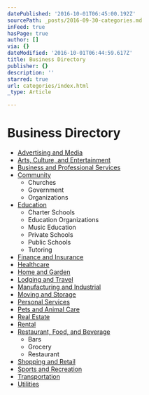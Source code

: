 ```yaml
---
datePublished: '2016-10-01T06:45:00.192Z'
sourcePath: _posts/2016-09-30-categories.md
inFeed: true
hasPage: true
author: []
via: {}
dateModified: '2016-10-01T06:44:59.617Z'
title: Business Directory
publisher: {}
description: ''
starred: true
url: categories/index.html
_type: Article

---
```

# Business Directory

* [Advertising and Media][0]
* [Arts, Culture, and Entertainment][1]
* [Business and Professional Services][2]
* [Community][3]
  * Churches
  * Government
  * Organizations
* [Education][4]
  * Charter Schools
  * Education Organizations
  * Music Education
  * Private Schools
  * Public Schools
  * Tutoring
* [Finance and Insurance][5]
* [Healthcare][6]
* [Home and Garden][7]
* [Lodging and Travel][8]
* [Manufacturing and Industrial][9]
* [Moving and Storage][10]
* [Personal Services][11]
* [Pets and Animal Care][12]
* [Real Estate][13]
* [Rental][14]
* [Restaurant, Food, and Beverage][15]
  * Bars
  * Grocery
  * Restaurant
* [Shopping and Retail][16]
* [Sports and Recreation][17]
* [Transportation][18]
* [Utilities][19]

[0]: http://missiontexas.net/advertising-and-media/ "Advertising and Media"
[1]: http://missiontexas.net/arts-culture-and-entertainment/ "Arts, Culture, and Entertainment"
[2]: http://missiontexas.net/business-and-professional-services/ "Business and Professional Services"
[3]: http://missiontexas.net/community/ "Community"
[4]: http://missiontexas.net/education/ "Education"
[5]: http://missiontexas.net/finance-and-insurance/ "Finance and Insurance"
[6]: http://missiontexas.net/healthcare/ "Healthcare"
[7]: http://missiontexas.net/home-and-garden/ "Home and Garden"
[8]: http://missiontexas.net/lodging-and-travel/ "Lodging and Travel"
[9]: http://missiontexas.net/manufacturing-and-industrial/ "Manufacturing and Industrial"
[10]: http://missiontexas.net/moving-and-storage/ "Moving and Storage"
[11]: http://missiontexas.net/personal-services/ "Personal Services"
[12]: http://missiontexas.net/pets-and-animal-care/ "Pets and Animal Care"
[13]: http://missiontexas.net/real-estate/ "Real Estate"
[14]: http://missiontexas.net/rental/ "Rentals"
[15]: http://missiontexas.net/restaurant-food-and-beverage/ "Restaurants, Food, and Beverage"
[16]: http://missiontexas.net/shopping-and-retail/ "Shopping and Retail"
[17]: http://missiontexas.net/sports-and-recreation/ "Sports and Recreation"
[18]: http://missiontexas.net/transportation/ "Transportation"
[19]: http://missiontexas.net/utilities/ "Utilities"